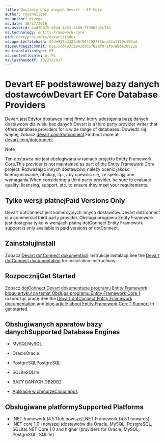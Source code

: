```yaml
---
title: Dostawcy bazy danych Devart - EF Core
author: rowanmiller
ms.author: divega
ms.date: 10/27/2016
ms.assetid: aad70a75-d04d-4d63-a489-7f9062a3c73d
ms.technology: entity-framework-core
uid: core/providers/devart/index
ms.openlocfilehash: 04de917b3327a6f544292781bca42a1170c199ad
ms.sourcegitcommit: 01a75cd483c1943ddd6f82af971f07abde20912e
ms.translationtype: MT
ms.contentlocale: pl-PL
ms.lasthandoff: 10/27/2017
---
```

# <a name="devart-ef-core-database-providers"></a><span data-ttu-id="80d14-102">Devart EF podstawowej bazy danych dostawców</span><span class="sxs-lookup"><span data-stu-id="80d14-102">Devart EF Core Database Providers</span></span>

<span data-ttu-id="80d14-103">Devart jest Edytor dostawcy innej firmy, który udostępnia bazę danych dostawców dla wielu baz danych.</span><span class="sxs-lookup"><span data-stu-id="80d14-103">Devart is a third party provider writer that offers database providers for a wide range of databases.</span></span> <span data-ttu-id="80d14-104">Dowiedz się więcej, zobacz [devart.com/dotconnect](https://www.devart.com/dotconnect/).</span><span class="sxs-lookup"><span data-stu-id="80d14-104">Find out more at [devart.com/dotconnect](https://www.devart.com/dotconnect/).</span></span>

> [!NOTE]  
> <span data-ttu-id="80d14-105">Ten dostawca nie jest obsługiwana w ramach projektu Entity Framework Core.</span><span class="sxs-lookup"><span data-stu-id="80d14-105">This provider is not maintained as part of the Entity Framework Core project.</span></span> <span data-ttu-id="80d14-106">Rozważając innych dostawców, należy ocenić jakości, licencjonowanie, obsługi, itp., aby upewnić się, że spełniają one wymagania.</span><span class="sxs-lookup"><span data-stu-id="80d14-106">When considering a third party provider, be sure to evaluate quality, licensing, support, etc. to ensure they meet your requirements.</span></span>

## <a name="paid-versions-only"></a><span data-ttu-id="80d14-107">Tylko wersji płatnej</span><span class="sxs-lookup"><span data-stu-id="80d14-107">Paid Versions Only</span></span>

<span data-ttu-id="80d14-108">Devart dotConnect jest komercyjnych innych dostawców.</span><span class="sxs-lookup"><span data-stu-id="80d14-108">Devart dotConnect is a commercial third party provider.</span></span> <span data-ttu-id="80d14-109">Obsługa programu Entity Framework jest dostępna tylko w wersjach płatną dotConnect.</span><span class="sxs-lookup"><span data-stu-id="80d14-109">Entity Framework support is only available in paid versions of dotConnect.</span></span>

## <a name="install"></a><span data-ttu-id="80d14-110">Zainstaluj</span><span class="sxs-lookup"><span data-stu-id="80d14-110">Install</span></span>

<span data-ttu-id="80d14-111">Zobacz [Devart dotConnect dokumentacji](https://www.devart.com/dotconnect/) instrukcje instalacji.</span><span class="sxs-lookup"><span data-stu-id="80d14-111">See the [Devart dotConnect documentation](https://www.devart.com/dotconnect/) for installation instructions.</span></span>

## <a name="get-started"></a><span data-ttu-id="80d14-112">Rozpocznij</span><span class="sxs-lookup"><span data-stu-id="80d14-112">Get Started</span></span>

<span data-ttu-id="80d14-113">Zobacz [dotConnect Devart dokumentację programu Entity Framework](https://www.devart.com/dotconnect/entityframework.html) i [blogu artykuł na temat Obsługa programu Entity Framework Core 1](http://blog.devart.com/entity-framework-core-1-entity-framework-7-support.html) rozpocząć pracę.</span><span class="sxs-lookup"><span data-stu-id="80d14-113">See the [Devart dotConnect Entity Framework documentation](https://www.devart.com/dotconnect/entityframework.html) and [blog article about Entity Framework Core 1 Support](http://blog.devart.com/entity-framework-core-1-entity-framework-7-support.html) to get started.</span></span>

## <a name="supported-database-engines"></a><span data-ttu-id="80d14-114">Obsługiwanych aparatów bazy danych</span><span class="sxs-lookup"><span data-stu-id="80d14-114">Supported Database Engines</span></span>

* <span data-ttu-id="80d14-115">MySQL</span><span class="sxs-lookup"><span data-stu-id="80d14-115">MySQL</span></span>

* <span data-ttu-id="80d14-116">Oracle</span><span class="sxs-lookup"><span data-stu-id="80d14-116">Oracle</span></span>

* <span data-ttu-id="80d14-117">PostgreSQL</span><span class="sxs-lookup"><span data-stu-id="80d14-117">PostgreSQL</span></span>

* <span data-ttu-id="80d14-118">SQLite</span><span class="sxs-lookup"><span data-stu-id="80d14-118">SQLite</span></span>

* <span data-ttu-id="80d14-119">BAZY DANYCH DB2</span><span class="sxs-lookup"><span data-stu-id="80d14-119">DB2</span></span>

* [<span data-ttu-id="80d14-120">Aplikacje w chmurze</span><span class="sxs-lookup"><span data-stu-id="80d14-120">Cloud apps</span></span>](https://www.devart.com/dotconnect/#cloud)

## <a name="supported-platforms"></a><span data-ttu-id="80d14-121">Obsługiwane platformy</span><span class="sxs-lookup"><span data-stu-id="80d14-121">Supported Platforms</span></span>

* <span data-ttu-id="80d14-122">.NET framework (4.5.1 lub nowszej)</span><span class="sxs-lookup"><span data-stu-id="80d14-122">.NET Framework (4.5.1 onwards)</span></span>
* <span data-ttu-id="80d14-123">.NET core 1.0 i nowszej (dostawców dla Oracle, MySQL, PostgreSQL, SQLite)</span><span class="sxs-lookup"><span data-stu-id="80d14-123">.NET Core 1.0 and higher (providers for Oracle, MySQL, PostgreSQL, SQLite)</span></span>
